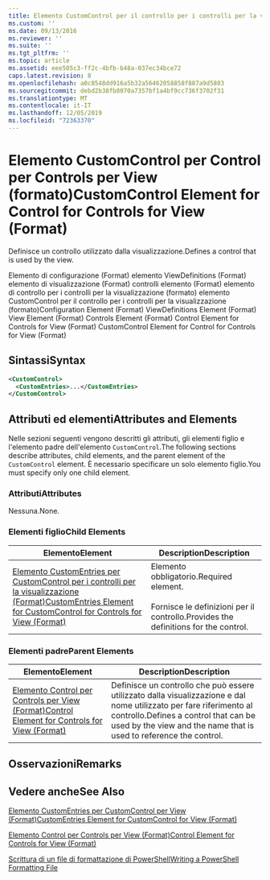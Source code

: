 ```yaml
---
title: Elemento CustomControl per il controllo per i controlli per la visualizzazione (Format) | Microsoft Docs
ms.custom: ''
ms.date: 09/13/2016
ms.reviewer: ''
ms.suite: ''
ms.tgt_pltfrm: ''
ms.topic: article
ms.assetid: eee505c3-ff2c-4bfb-b48a-037ec34bce72
caps.latest.revision: 8
ms.openlocfilehash: a0c8548dd916a5b32a56462058858f887a9d5803
ms.sourcegitcommit: debd2b38fb8070a7357bf1a4bf9cc736f3702f31
ms.translationtype: MT
ms.contentlocale: it-IT
ms.lasthandoff: 12/05/2019
ms.locfileid: "72363370"
---
```

# <a name="customcontrol-element-for-control-for-controls-for-view-format"></a><span data-ttu-id="41515-102">Elemento CustomControl per Control per Controls per View (formato)</span><span class="sxs-lookup"><span data-stu-id="41515-102">CustomControl Element for Control for Controls for View (Format)</span></span>

<span data-ttu-id="41515-103">Definisce un controllo utilizzato dalla visualizzazione.</span><span class="sxs-lookup"><span data-stu-id="41515-103">Defines a control that is used by the view.</span></span>

<span data-ttu-id="41515-104">Elemento di configurazione (Format) elemento ViewDefinitions (Format) elemento di visualizzazione (Format) controlli elemento (Format) elemento di controllo per i controlli per la visualizzazione (formato) elemento CustomControl per il controllo per i controlli per la visualizzazione (formato)</span><span class="sxs-lookup"><span data-stu-id="41515-104">Configuration Element (Format) ViewDefinitions Element (Format) View Element (Format) Controls Element (Format) Control Element for Controls for View (Format) CustomControl Element for Control for Controls for View (Format)</span></span>

## <a name="syntax"></a><span data-ttu-id="41515-105">Sintassi</span><span class="sxs-lookup"><span data-stu-id="41515-105">Syntax</span></span>

```xml
<CustomControl>
  <CustomEntries>...</CustomEntries>
</CustomControl>
```

## <a name="attributes-and-elements"></a><span data-ttu-id="41515-106">Attributi ed elementi</span><span class="sxs-lookup"><span data-stu-id="41515-106">Attributes and Elements</span></span>

<span data-ttu-id="41515-107">Nelle sezioni seguenti vengono descritti gli attributi, gli elementi figlio e l'elemento padre dell'elemento `CustomControl`.</span><span class="sxs-lookup"><span data-stu-id="41515-107">The following sections describe attributes, child elements, and the parent element of the `CustomControl` element.</span></span> <span data-ttu-id="41515-108">È necessario specificare un solo elemento figlio.</span><span class="sxs-lookup"><span data-stu-id="41515-108">You must specify only one child element.</span></span>

### <a name="attributes"></a><span data-ttu-id="41515-109">Attributi</span><span class="sxs-lookup"><span data-stu-id="41515-109">Attributes</span></span>

<span data-ttu-id="41515-110">Nessuna.</span><span class="sxs-lookup"><span data-stu-id="41515-110">None.</span></span>

### <a name="child-elements"></a><span data-ttu-id="41515-111">Elementi figlio</span><span class="sxs-lookup"><span data-stu-id="41515-111">Child Elements</span></span>

|<span data-ttu-id="41515-112">Elemento</span><span class="sxs-lookup"><span data-stu-id="41515-112">Element</span></span>|<span data-ttu-id="41515-113">Description</span><span class="sxs-lookup"><span data-stu-id="41515-113">Description</span></span>|
|-------------|-----------------|
|[<span data-ttu-id="41515-114">Elemento CustomEntries per CustomControl per i controlli per la visualizzazione (Format)</span><span class="sxs-lookup"><span data-stu-id="41515-114">CustomEntries Element for CustomControl for Controls for View (Format)</span></span>](./customentries-element-for-customcontrol-for-controls-for-view-format.md)|<span data-ttu-id="41515-115">Elemento obbligatorio.</span><span class="sxs-lookup"><span data-stu-id="41515-115">Required element.</span></span><br /><br /> <span data-ttu-id="41515-116">Fornisce le definizioni per il controllo.</span><span class="sxs-lookup"><span data-stu-id="41515-116">Provides the definitions for the control.</span></span>|

### <a name="parent-elements"></a><span data-ttu-id="41515-117">Elementi padre</span><span class="sxs-lookup"><span data-stu-id="41515-117">Parent Elements</span></span>

|<span data-ttu-id="41515-118">Elemento</span><span class="sxs-lookup"><span data-stu-id="41515-118">Element</span></span>|<span data-ttu-id="41515-119">Description</span><span class="sxs-lookup"><span data-stu-id="41515-119">Description</span></span>|
|-------------|-----------------|
|[<span data-ttu-id="41515-120">Elemento Control per Controls per View (Format)</span><span class="sxs-lookup"><span data-stu-id="41515-120">Control Element for Controls for View (Format)</span></span>](./control-element-for-controls-for-view-format.md)|<span data-ttu-id="41515-121">Definisce un controllo che può essere utilizzato dalla visualizzazione e dal nome utilizzato per fare riferimento al controllo.</span><span class="sxs-lookup"><span data-stu-id="41515-121">Defines a control that can be used by the view and the name that is used to reference the control.</span></span>|

## <a name="remarks"></a><span data-ttu-id="41515-122">Osservazioni</span><span class="sxs-lookup"><span data-stu-id="41515-122">Remarks</span></span>

## <a name="see-also"></a><span data-ttu-id="41515-123">Vedere anche</span><span class="sxs-lookup"><span data-stu-id="41515-123">See Also</span></span>

[<span data-ttu-id="41515-124">Elemento CustomEntries per CustomControl per View (Format)</span><span class="sxs-lookup"><span data-stu-id="41515-124">CustomEntries Element for CustomControl for View (Format)</span></span>](./customentries-element-for-customcontrol-for-controls-for-configuration-format.md)

[<span data-ttu-id="41515-125">Elemento Control per Controls per View (Format)</span><span class="sxs-lookup"><span data-stu-id="41515-125">Control Element for Controls for View (Format)</span></span>](./control-element-for-controls-for-view-format.md)

[<span data-ttu-id="41515-126">Scrittura di un file di formattazione di PowerShell</span><span class="sxs-lookup"><span data-stu-id="41515-126">Writing a PowerShell Formatting File</span></span>](./writing-a-powershell-formatting-file.md)
